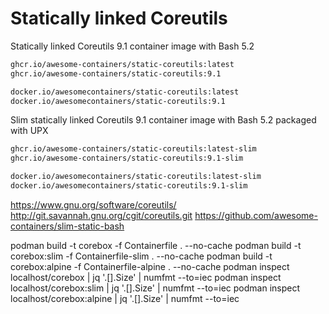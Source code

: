 # Statically linked Coreutils

Statically linked Coreutils 9.1 container image with Bash 5.2

```bash
ghcr.io/awesome-containers/static-coreutils:latest
ghcr.io/awesome-containers/static-coreutils:9.1

docker.io/awesomecontainers/static-coreutils:latest
docker.io/awesomecontainers/static-coreutils:9.1
```

Slim statically linked Coreutils 9.1 container image with Bash 5.2 packaged with UPX

```bash
ghcr.io/awesome-containers/static-coreutils:latest-slim
ghcr.io/awesome-containers/static-coreutils:9.1-slim

docker.io/awesomecontainers/static-coreutils:latest-slim
docker.io/awesomecontainers/static-coreutils:9.1-slim
```

https://www.gnu.org/software/coreutils/
http://git.savannah.gnu.org/cgit/coreutils.git
https://github.com/awesome-containers/slim-static-bash


podman build -t corebox -f Containerfile . --no-cache
podman build -t corebox:slim -f Containerfile-slim . --no-cache
podman build -t corebox:alpine -f Containerfile-alpine . --no-cache
podman inspect localhost/corebox | jq '.[].Size' | numfmt --to=iec
podman inspect localhost/corebox:slim | jq '.[].Size' | numfmt --to=iec
podman inspect localhost/corebox:alpine | jq '.[].Size' | numfmt --to=iec
